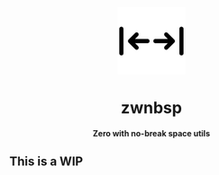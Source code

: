 <div>
  <div align="center" style="display: block; text-align: center;">
    <img src="https://raw.githubusercontent.com/EstebanBorai/zwnbsp/main/assets/icon.png" height="120" width="120" />
  </div>
  <h1 align="center">zwnbsp</h1>
  <h4 align="center">Zero with no-break space utils</h4>
</div>

## This is a WIP
